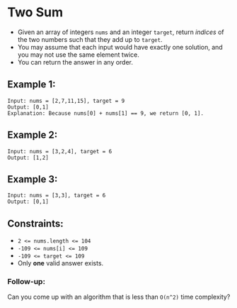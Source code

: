 # Two Sum

- Given an array of integers `nums` and an integer `target`, return _indices_ of the two numbers such that they add up to `target`.
- You may assume that each input would have exactly one solution, and you may not use the same element twice.
- You can return the answer in any order.

## Example 1:
```
Input: nums = [2,7,11,15], target = 9
Output: [0,1]
Explanation: Because nums[0] + nums[1] == 9, we return [0, 1].
```

## Example 2:
```
Input: nums = [3,2,4], target = 6
Output: [1,2]
```

## Example 3:
```
Input: nums = [3,3], target = 6
Output: [0,1]
```

## Constraints:
- `2 <= nums.length <= 104`
- `-109 <= nums[i] <= 109`
- `-109 <= target <= 109`
- Only **one** valid answer exists.


### Follow-up: 
Can you come up with an algorithm that is less than `O(n^2)` time complexity?